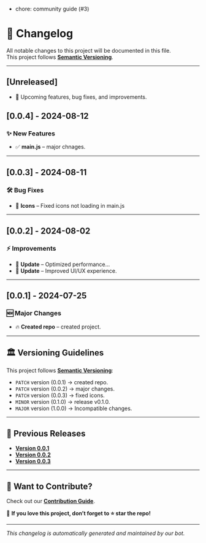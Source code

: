- chore: community guide (#3)
# 📜 Changelog

All notable changes to this project will be documented in this file.  
This project follows **[Semantic Versioning](https://semver.org/)**.

---

## [Unreleased]

- 🚀 Upcoming features, bug fixes, and improvements.

## [0.0.4] - 2024-08-12

### ✨ New Features

- ✅ **main.js** – major chnages.

---

## [0.0.3] - 2024-08-11

### 🛠 Bug Fixes

- 🐞 **Icons** – Fixed icons not loading in main.js

---

## [0.0.2] - 2024-08-02

### ⚡ Improvements

- 📌 **Update** – Optimized performance...
- 📌 **Update** – Improved UI/UX experience.

---

## [0.0.1] - 2024-07-25

### 🆕 Major Changes

- 🔥 **Created repo** – created project.

---

## 🏛 Versioning Guidelines

This project follows **[Semantic Versioning](https://semver.org/)**:

- `PATCH` version (0.0.1) → created repo.
- `PATCH` version (0.0.2) → major changes.
- `PATCH` version (0.0.3) → fixed icons.
- `MINOR` version (0.1.0) → release v0.1.0.
- `MAJOR` version (1.0.0) → Incompatible changes.

---

## 📜 Previous Releases

- **[Version 0.0.1](https://github.com/nexoscreator/Web-Weather-Forecast-Starter/releases/tag/v0.0.1)**
- **[Version 0.0.2](https://github.com/nexoscreator/Web-Weather-Forecast-Starter/releases/tag/v0.0.2)**
- **[Version 0.0.3](https://github.com/nexoscreator/Web-Weather-Forecast-Starter/releases/tag/v0.0.3)**

---

## 🌟 Want to Contribute?

Check out our **[Contribution Guide](CONTRIBUTING.md)**.

📌 **If you love this project, don’t forget to ⭐ star the repo!**

---

_This changelog is automatically generated and maintained by our bot._
